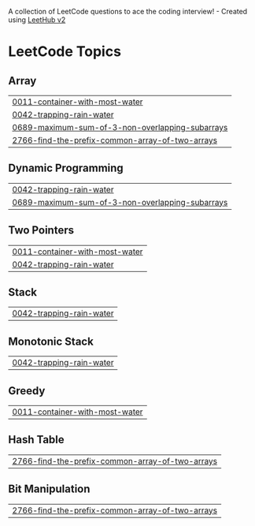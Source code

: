 A collection of LeetCode questions to ace the coding interview! - Created using [LeetHub v2](https://github.com/arunbhardwaj/LeetHub-2.0)
<!---LeetCode Topics Start-->
# LeetCode Topics
## Array
|  |
| ------- |
| [0011-container-with-most-water](https://github.com/ashk6645/DSA-Problem-solving/tree/master/0011-container-with-most-water) |
| [0042-trapping-rain-water](https://github.com/ashk6645/DSA-Problem-solving/tree/master/0042-trapping-rain-water) |
| [0689-maximum-sum-of-3-non-overlapping-subarrays](https://github.com/ashk6645/DSA-Problem-solving/tree/master/0689-maximum-sum-of-3-non-overlapping-subarrays) |
| [2766-find-the-prefix-common-array-of-two-arrays](https://github.com/ashk6645/DSA-Problem-solving/tree/master/2766-find-the-prefix-common-array-of-two-arrays) |
## Dynamic Programming
|  |
| ------- |
| [0042-trapping-rain-water](https://github.com/ashk6645/DSA-Problem-solving/tree/master/0042-trapping-rain-water) |
| [0689-maximum-sum-of-3-non-overlapping-subarrays](https://github.com/ashk6645/DSA-Problem-solving/tree/master/0689-maximum-sum-of-3-non-overlapping-subarrays) |
## Two Pointers
|  |
| ------- |
| [0011-container-with-most-water](https://github.com/ashk6645/DSA-Problem-solving/tree/master/0011-container-with-most-water) |
| [0042-trapping-rain-water](https://github.com/ashk6645/DSA-Problem-solving/tree/master/0042-trapping-rain-water) |
## Stack
|  |
| ------- |
| [0042-trapping-rain-water](https://github.com/ashk6645/DSA-Problem-solving/tree/master/0042-trapping-rain-water) |
## Monotonic Stack
|  |
| ------- |
| [0042-trapping-rain-water](https://github.com/ashk6645/DSA-Problem-solving/tree/master/0042-trapping-rain-water) |
## Greedy
|  |
| ------- |
| [0011-container-with-most-water](https://github.com/ashk6645/DSA-Problem-solving/tree/master/0011-container-with-most-water) |
## Hash Table
|  |
| ------- |
| [2766-find-the-prefix-common-array-of-two-arrays](https://github.com/ashk6645/DSA-Problem-solving/tree/master/2766-find-the-prefix-common-array-of-two-arrays) |
## Bit Manipulation
|  |
| ------- |
| [2766-find-the-prefix-common-array-of-two-arrays](https://github.com/ashk6645/DSA-Problem-solving/tree/master/2766-find-the-prefix-common-array-of-two-arrays) |
<!---LeetCode Topics End-->